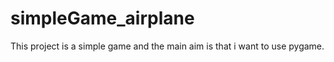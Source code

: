 # simpleGame_airplane

This project is a simple game and the main aim is that i want to use pygame.
 

